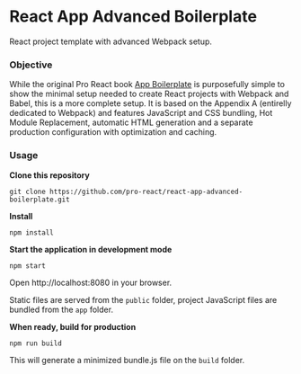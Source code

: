 React App Advanced Boilerplate
=====================

React project template with advanced Webpack setup.

### Objective

While the original Pro React book [App Boilerplate](https://github.com/pro-react/react-app-boilerplate) is purposefully simple to show the minimal setup needed to create React projects with Webpack and Babel, this is a more complete setup. It is based on the Appendix A (entirelly dedicated to Webpack) and features JavaScript and CSS bundling, Hot Module Replacement, automatic HTML generation and a separate production configuration with optimization and caching.

### Usage
**Clone this repository**
```
git clone https://github.com/pro-react/react-app-advanced-boilerplate.git
```

**Install**
```
npm install
```

**Start the application in development mode**
```
npm start
```

Open http://localhost:8080 in your browser.

Static files are served from the `public` folder, project JavaScript files are bundled from the `app` folder.

**When ready, build for production**
```
npm run build
```

This will generate a minimized bundle.js file on the `build` folder.

